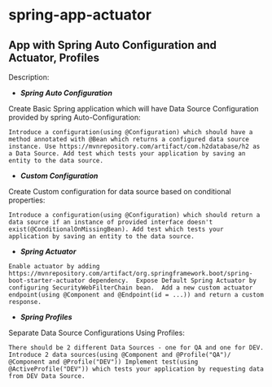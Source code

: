 # spring-app-actuator
## App with Spring Auto Configuration and Actuator, Profiles

Description:

- ***Spring Auto Configuration***

Create Basic Spring application which will have Data Source Configuration provided by spring Auto-Configuration:

`Introduce a configuration(using @Configuration) which should have a method annotated with @Bean which returns a configured data source instance.
Use https://mvnrepository.com/artifact/com.h2database/h2 as a Data Source.
Add test which tests your application by saving an entity to the data source.`

- ***Custom Configuration***

Create Custom configuration for data source based on conditional properties:

`Introduce a configuration(using @Configuration) which should return a data source if an instance of provided interface doesn't exist(@ConditionalOnMissingBean).
Add test which tests your application by saving an entity to the data source.`

- ***Spring Actuator***

`Enable actuator by adding https://mvnrepository.com/artifact/org.springframework.boot/spring-boot-starter-actuator dependency. 
Expose Default Spring Actuator by configuring SecurityWebFilterChain bean. 
Add a new custom actuator endpoint(using @Component and @Endpoint(id = ...)) and return a custom response.`


- ***Spring Profiles***

Separate Data Source Configurations Using Profiles:

`There should be 2 different Data Sources - one for QA and one for DEV.
Introduce 2 data sources(using @Component and @Profile("QA")/ @Component and @Profile("DEV"))
Implement test(using @ActiveProfile("DEV")) which tests your application by requesting data from DEV Data Source.`
